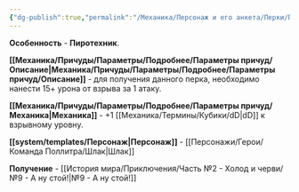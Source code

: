 ```yaml
---
{"dg-publish":true,"permalink":"/Механика/Персонаж и его анкета/Перки/Пиротехник/","noteIcon":"","created":"2025-10-12T10:43:42.597+03:00","updated":"2025-10-20T13:31:29.958+03:00"}
---
```



**Особенность** - **Пиротехник**.

**[[Механика/Причуды/Параметры/Подробнее/Параметры причуд/Описание\|Механика/Причуды/Параметры/Подробнее/Параметры причуд/Описание]]** - для получения данного перка, необходимо нанести 15+ урона от взрыва за 1 атаку.

**[[Механика/Причуды/Параметры/Подробнее/Параметры причуд/Механика\|Механика]]** - +1 [[Механика/Термины/Кубики/dD\|dD]] к взрывному уровну.

**[[system/templates/Персонаж\|Персонаж]]** - [[Персонажи/Герои/Команда Поллитра/Шлак\|Шлак]]

**Получение** - [[История мира/Приключения/Часть №2 - Холод и черви/№9 - А ну стой!\|№9 - А ну стой!]]